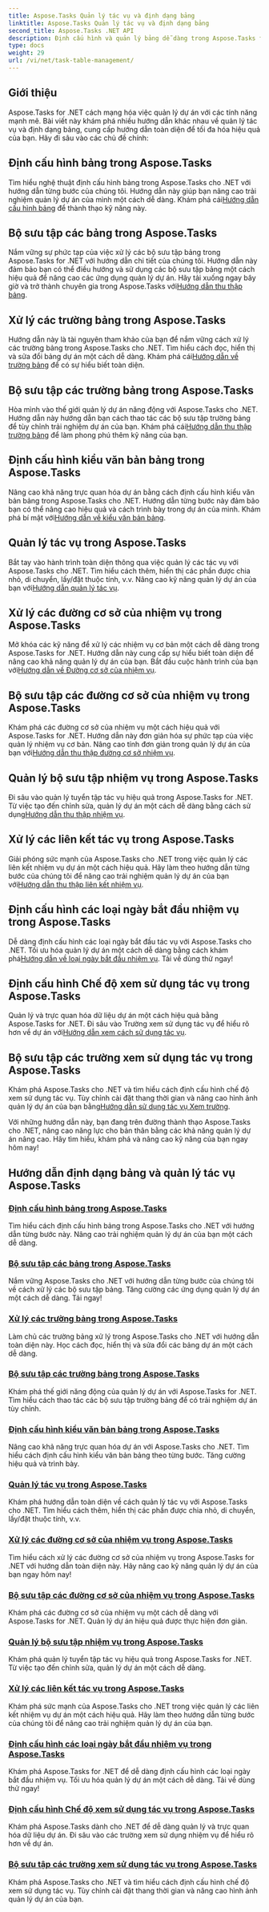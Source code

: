 ```yaml
---
title: Aspose.Tasks Quản lý tác vụ và định dạng bảng
linktitle: Aspose.Tasks Quản lý tác vụ và định dạng bảng
second_title: Aspose.Tasks .NET API
description: Định cấu hình và quản lý bảng dễ dàng trong Aspose.Tasks for .NET với hướng dẫn từng bước. Nâng cao hiệu quả quản lý dự án và kỹ năng thuyết trình.
type: docs
weight: 29
url: /vi/net/task-table-management/
---
```

## Giới thiệu

Aspose.Tasks for .NET cách mạng hóa việc quản lý dự án với các tính năng mạnh mẽ. Bài viết này khám phá nhiều hướng dẫn khác nhau về quản lý tác vụ và định dạng bảng, cung cấp hướng dẫn toàn diện để tối đa hóa hiệu quả của bạn. Hãy đi sâu vào các chủ đề chính:

## Định cấu hình bảng trong Aspose.Tasks

Tìm hiểu nghệ thuật định cấu hình bảng trong Aspose.Tasks cho .NET với hướng dẫn từng bước của chúng tôi. Hướng dẫn này giúp bạn nâng cao trải nghiệm quản lý dự án của mình một cách dễ dàng. Khám phá cái[Hướng dẫn cấu hình bảng](./configuring-tables/) để thành thạo kỹ năng này.

## Bộ sưu tập các bảng trong Aspose.Tasks

 Nắm vững sự phức tạp của việc xử lý các bộ sưu tập bảng trong Aspose.Tasks for .NET với hướng dẫn chi tiết của chúng tôi. Hướng dẫn này đảm bảo bạn có thể điều hướng và sử dụng các bộ sưu tập bảng một cách hiệu quả để nâng cao các ứng dụng quản lý dự án. Hãy tải xuống ngay bây giờ và trở thành chuyên gia trong Aspose.Tasks với[Hướng dẫn thu thập bảng](./table-collection/).

## Xử lý các trường bảng trong Aspose.Tasks

 Hướng dẫn này là tài nguyên tham khảo của bạn để nắm vững cách xử lý các trường bảng trong Aspose.Tasks cho .NET. Tìm hiểu cách đọc, hiển thị và sửa đổi bảng dự án một cách dễ dàng. Khám phá cái[Hướng dẫn về trường bảng](./table-fields/) để có sự hiểu biết toàn diện.

## Bộ sưu tập các trường bảng trong Aspose.Tasks

Hòa mình vào thế giới quản lý dự án năng động với Aspose.Tasks cho .NET. Hướng dẫn này hướng dẫn bạn cách thao tác các bộ sưu tập trường bảng để tùy chỉnh trải nghiệm dự án của bạn. Khám phá cái[Hướng dẫn thu thập trường bảng](./table-field-collection/) để làm phong phú thêm kỹ năng của bạn.

## Định cấu hình kiểu văn bản bảng trong Aspose.Tasks

 Nâng cao khả năng trực quan hóa dự án bằng cách định cấu hình kiểu văn bản bảng trong Aspose.Tasks cho .NET. Hướng dẫn từng bước này đảm bảo bạn có thể nâng cao hiệu quả và cách trình bày trong dự án của mình. Khám phá bí mật với[Hướng dẫn về kiểu văn bản bảng](./table-text-styles/).

## Quản lý tác vụ trong Aspose.Tasks

 Bắt tay vào hành trình toàn diện thông qua việc quản lý các tác vụ với Aspose.Tasks cho .NET. Tìm hiểu cách thêm, hiển thị các phần được chia nhỏ, di chuyển, lấy/đặt thuộc tính, v.v. Nâng cao kỹ năng quản lý dự án của bạn với[Hướng dẫn quản lý tác vụ](./managing-tasks/).

## Xử lý các đường cơ sở của nhiệm vụ trong Aspose.Tasks

Mở khóa các kỹ năng để xử lý các nhiệm vụ cơ bản một cách dễ dàng trong Aspose.Tasks for .NET. Hướng dẫn này cung cấp sự hiểu biết toàn diện để nâng cao khả năng quản lý dự án của bạn. Bắt đầu cuộc hành trình của bạn với[Hướng dẫn về Đường cơ sở của nhiệm vụ](./task-baselines/).

## Bộ sưu tập các đường cơ sở của nhiệm vụ trong Aspose.Tasks

 Khám phá các đường cơ sở của nhiệm vụ một cách hiệu quả với Aspose.Tasks for .NET. Hướng dẫn này đơn giản hóa sự phức tạp của việc quản lý nhiệm vụ cơ bản. Nâng cao tính đơn giản trong quản lý dự án của bạn với[Hướng dẫn thu thập đường cơ sở nhiệm vụ](./task-baseline-collection/).

## Quản lý bộ sưu tập nhiệm vụ trong Aspose.Tasks

 Đi sâu vào quản lý tuyển tập tác vụ hiệu quả trong Aspose.Tasks for .NET. Từ việc tạo đến chỉnh sửa, quản lý dự án một cách dễ dàng bằng cách sử dụng[Hướng dẫn thu thập nhiệm vụ](./task-collection/).

## Xử lý các liên kết tác vụ trong Aspose.Tasks

 Giải phóng sức mạnh của Aspose.Tasks cho .NET trong việc quản lý các liên kết nhiệm vụ dự án một cách hiệu quả. Hãy làm theo hướng dẫn từng bước của chúng tôi để nâng cao trải nghiệm quản lý dự án của bạn với[Hướng dẫn thu thập liên kết nhiệm vụ](./task-link-collection/).

## Định cấu hình các loại ngày bắt đầu nhiệm vụ trong Aspose.Tasks

 Dễ dàng định cấu hình các loại ngày bắt đầu tác vụ với Aspose.Tasks cho .NET. Tối ưu hóa quản lý dự án một cách dễ dàng bằng cách khám phá[Hướng dẫn về loại ngày bắt đầu nhiệm vụ](./task-start-date-types/). Tải về dùng thử ngay!

## Định cấu hình Chế độ xem sử dụng tác vụ trong Aspose.Tasks

 Quản lý và trực quan hóa dữ liệu dự án một cách hiệu quả bằng Aspose.Tasks for .NET. Đi sâu vào Trường xem sử dụng tác vụ để hiểu rõ hơn về dự án với[Hướng dẫn xem cách sử dụng tác vụ](./task-usage-views/).

## Bộ sưu tập các trường xem sử dụng tác vụ trong Aspose.Tasks

 Khám phá Aspose.Tasks cho .NET và tìm hiểu cách định cấu hình chế độ xem sử dụng tác vụ. Tùy chỉnh cài đặt thang thời gian và nâng cao hình ảnh quản lý dự án của bạn bằng[Hướng dẫn sử dụng tác vụ Xem trường](./task-usage-view-fields/).

Với những hướng dẫn này, bạn đang trên đường thành thạo Aspose.Tasks cho .NET, nâng cao năng lực cho bản thân bằng các khả năng quản lý dự án nâng cao. Hãy tìm hiểu, khám phá và nâng cao kỹ năng của bạn ngay hôm nay!
## Hướng dẫn định dạng bảng và quản lý tác vụ Aspose.Tasks
### [Định cấu hình bảng trong Aspose.Tasks](./configuring-tables/)
Tìm hiểu cách định cấu hình bảng trong Aspose.Tasks cho .NET với hướng dẫn từng bước này. Nâng cao trải nghiệm quản lý dự án của bạn một cách dễ dàng.
### [Bộ sưu tập các bảng trong Aspose.Tasks](./table-collection/)
Nắm vững Aspose.Tasks cho .NET với hướng dẫn từng bước của chúng tôi về cách xử lý các bộ sưu tập bảng. Tăng cường các ứng dụng quản lý dự án một cách dễ dàng. Tải ngay!
### [Xử lý các trường bảng trong Aspose.Tasks](./table-fields/)
Làm chủ các trường bảng xử lý trong Aspose.Tasks cho .NET với hướng dẫn toàn diện này. Học cách đọc, hiển thị và sửa đổi các bảng dự án một cách dễ dàng.
### [Bộ sưu tập các trường bảng trong Aspose.Tasks](./table-field-collection/)
Khám phá thế giới năng động của quản lý dự án với Aspose.Tasks for .NET. Tìm hiểu cách thao tác các bộ sưu tập trường bảng để có trải nghiệm dự án tùy chỉnh.
### [Định cấu hình kiểu văn bản bảng trong Aspose.Tasks](./table-text-styles/)
Nâng cao khả năng trực quan hóa dự án với Aspose.Tasks cho .NET. Tìm hiểu cách định cấu hình kiểu văn bản bảng theo từng bước. Tăng cường hiệu quả và trình bày.
### [Quản lý tác vụ trong Aspose.Tasks](./managing-tasks/)
Khám phá hướng dẫn toàn diện về cách quản lý tác vụ với Aspose.Tasks cho .NET. Tìm hiểu cách thêm, hiển thị các phần được chia nhỏ, di chuyển, lấy/đặt thuộc tính, v.v.
### [Xử lý các đường cơ sở của nhiệm vụ trong Aspose.Tasks](./task-baselines/)
Tìm hiểu cách xử lý các đường cơ sở của nhiệm vụ trong Aspose.Tasks for .NET với hướng dẫn toàn diện này. Hãy nâng cao kỹ năng quản lý dự án của bạn ngay hôm nay!
### [Bộ sưu tập các đường cơ sở của nhiệm vụ trong Aspose.Tasks](./task-baseline-collection/)
Khám phá các đường cơ sở của nhiệm vụ một cách dễ dàng với Aspose.Tasks for .NET. Quản lý dự án hiệu quả được thực hiện đơn giản.
### [Quản lý bộ sưu tập nhiệm vụ trong Aspose.Tasks](./task-collection/)
Khám phá quản lý tuyển tập tác vụ hiệu quả trong Aspose.Tasks for .NET. Từ việc tạo đến chỉnh sửa, quản lý dự án một cách dễ dàng.
### [Xử lý các liên kết tác vụ trong Aspose.Tasks](./task-link-collection/)
Khám phá sức mạnh của Aspose.Tasks cho .NET trong việc quản lý các liên kết nhiệm vụ dự án một cách hiệu quả. Hãy làm theo hướng dẫn từng bước của chúng tôi để nâng cao trải nghiệm quản lý dự án của bạn.
### [Định cấu hình các loại ngày bắt đầu nhiệm vụ trong Aspose.Tasks](./task-start-date-types/)
Khám phá Aspose.Tasks for .NET để dễ dàng định cấu hình các loại ngày bắt đầu nhiệm vụ. Tối ưu hóa quản lý dự án một cách dễ dàng. Tải về dùng thử ngay!
### [Định cấu hình Chế độ xem sử dụng tác vụ trong Aspose.Tasks](./task-usage-views/)
Khám phá Aspose.Tasks dành cho .NET để dễ dàng quản lý và trực quan hóa dữ liệu dự án. Đi sâu vào các trường xem sử dụng nhiệm vụ để hiểu rõ hơn về dự án.
### [Bộ sưu tập các trường xem sử dụng tác vụ trong Aspose.Tasks](./task-usage-view-fields/)
Khám phá Aspose.Tasks cho .NET và tìm hiểu cách định cấu hình chế độ xem sử dụng tác vụ. Tùy chỉnh cài đặt thang thời gian và nâng cao hình ảnh quản lý dự án của bạn.